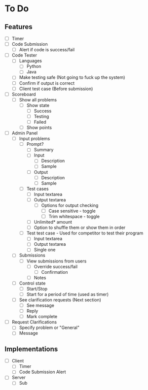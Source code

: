 # To Do

## Features

- [ ] Timer
- [ ] Code Submission
  - [ ] Alert if code is success/fail
- [ ] Code Tester
  - [ ] Languages
    - [ ] Python
    - [ ] Java
  - [ ] Make testing safe (Not going to fuck up the system)
  - [ ] Confirm if output is correct
  - [ ] Client test case (Before submission)
- [ ] Scoreboard
  - [ ] Show all problems
    - [ ] Show state
      - [ ] Success
      - [ ] Testing
      - [ ] Failed
    - [ ] Show points
- [ ] Admin Panel
  - [ ] Input problems
    - [ ] Prompt?
      - [ ] Summary
      - [ ] Input
        - [ ] Description
        - [ ] Sample
      - [ ] Output
        - [ ] Description
        - [ ] Sample
    - [ ] Test cases
      - [ ] Input textarea
      - [ ] Output textarea
        - [ ] Options for output checking
          - [ ] Case sensitive - toggle
          - [ ] Trim whitespace - toggle
      - [ ] Unlimited* amount
      - [ ] Option to shuffle them or show them in order
    - [ ] Test test case - Used for competitor to test their program
      - [ ] Input textarea
      - [ ] Output textarea
      - [ ] Single one
  - [ ] Submissions
    - [ ] View submissions from users
      - [ ] Override success/fail
        - [ ] Confirmation
      - [ ] Notes
  - [ ] Control state
    - [ ] Start/Stop
    - [ ] Start for a period of time (used as timer)
  - [ ] See clarification requests (Next section)
    - [ ] See message
    - [ ] Reply
    - [ ] Mark complete
- [ ] Request Clarifications
  - [ ] Specify problem or "General"
  - [ ] Message

## Implementations

- [ ] Client
  - [ ] Timer
  - [ ] Code Submission Alert
- [ ] Server
  - [ ] Sub
